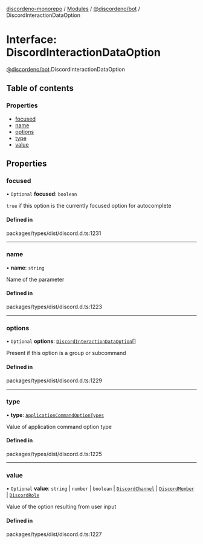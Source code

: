 [discordeno-monorepo](../README.md) / [Modules](../modules.md) / [@discordeno/bot](../modules/discordeno_bot.md) / DiscordInteractionDataOption

# Interface: DiscordInteractionDataOption

[@discordeno/bot](../modules/discordeno_bot.md).DiscordInteractionDataOption

## Table of contents

### Properties

- [focused](discordeno_bot.DiscordInteractionDataOption.md#focused)
- [name](discordeno_bot.DiscordInteractionDataOption.md#name)
- [options](discordeno_bot.DiscordInteractionDataOption.md#options)
- [type](discordeno_bot.DiscordInteractionDataOption.md#type)
- [value](discordeno_bot.DiscordInteractionDataOption.md#value)

## Properties

### focused

• `Optional` **focused**: `boolean`

`true` if this option is the currently focused option for autocomplete

#### Defined in

packages/types/dist/discord.d.ts:1231

---

### name

• **name**: `string`

Name of the parameter

#### Defined in

packages/types/dist/discord.d.ts:1223

---

### options

• `Optional` **options**: [`DiscordInteractionDataOption`](discordeno_bot.DiscordInteractionDataOption.md)[]

Present if this option is a group or subcommand

#### Defined in

packages/types/dist/discord.d.ts:1229

---

### type

• **type**: [`ApplicationCommandOptionTypes`](../enums/discordeno_bot.ApplicationCommandOptionTypes.md)

Value of application command option type

#### Defined in

packages/types/dist/discord.d.ts:1225

---

### value

• `Optional` **value**: `string` \| `number` \| `boolean` \| [`DiscordChannel`](discordeno_bot.DiscordChannel.md) \| [`DiscordMember`](discordeno_bot.DiscordMember.md) \| [`DiscordRole`](discordeno_bot.DiscordRole.md)

Value of the option resulting from user input

#### Defined in

packages/types/dist/discord.d.ts:1227
